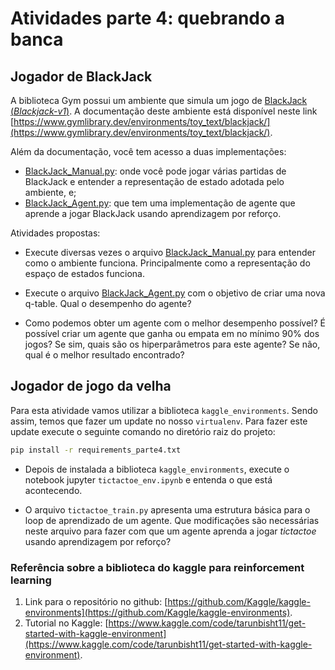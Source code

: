 # Atividades parte 4: quebrando a banca

## Jogador de BlackJack

A biblioteca Gym possui um ambiente que simula um jogo de [BlackJack (*Blackjack-v1*)](https://www.gymlibrary.dev/environments/toy_text/blackjack/). A documentação deste ambiente está disponível neste link [https://www.gymlibrary.dev/environments/toy_text/blackjack/](https://www.gymlibrary.dev/environments/toy_text/blackjack/). 

Além da documentação, você tem acesso a duas implementações:

* [BlackJack_Manual.py](./BlackJack_Manual.py): onde você pode jogar várias partidas de BlackJack e entender a representação de estado adotada pelo ambiente, e;
* [BlackJack_Agent.py](./BlackJack_Agent.py): que tem uma implementação de agente que aprende a jogar BlackJack usando aprendizagem por reforço. 

Atividades propostas: 

* Execute diversas vezes o arquivo [BlackJack_Manual.py](./BlackJack_Manual.py) para entender como o ambiente funciona. Principalmente como a representação do espaço de estados funciona. 

* Execute o arquivo [BlackJack_Agent.py](./BlackJack_Agent.py) com o objetivo de criar uma nova q-table. Qual o desempenho do agente? 

* Como podemos obter um agente com o melhor desempenho possível? É possível criar um agente que ganha ou empata em no mínimo 90% dos jogos? Se sim, quais são os hiperparâmetros para este agente? Se não, qual é o melhor resultado encontrado? 

## Jogador de jogo da velha

Para esta atividade vamos utilizar a biblioteca `kaggle_environments`. Sendo assim, temos que fazer um update no nosso `virtualenv`. Para fazer este update execute o seguinte comando no diretório raiz do projeto: 

```bash
pip install -r requirements_parte4.txt
```

* Depois de instalada a biblioteca `kaggle_environments`, execute o notebook jupyter `tictactoe_env.ipynb` e entenda o que está acontecendo. 

* O arquivo `tictactoe_train.py` apresenta uma estrutura básica para o loop de aprendizado de um agente. Que modificações são necessárias neste arquivo para fazer com que um agente aprenda a jogar *tictactoe* usando aprendizagem por reforço? 

### Referência sobre a biblioteca do kaggle para reinforcement learning

1. Link para o repositório no github: [https://github.com/Kaggle/kaggle-environments](https://github.com/Kaggle/kaggle-environments).
1. Tutorial no Kaggle: [https://www.kaggle.com/code/tarunbisht11/get-started-with-kaggle-environment](https://www.kaggle.com/code/tarunbisht11/get-started-with-kaggle-environment).